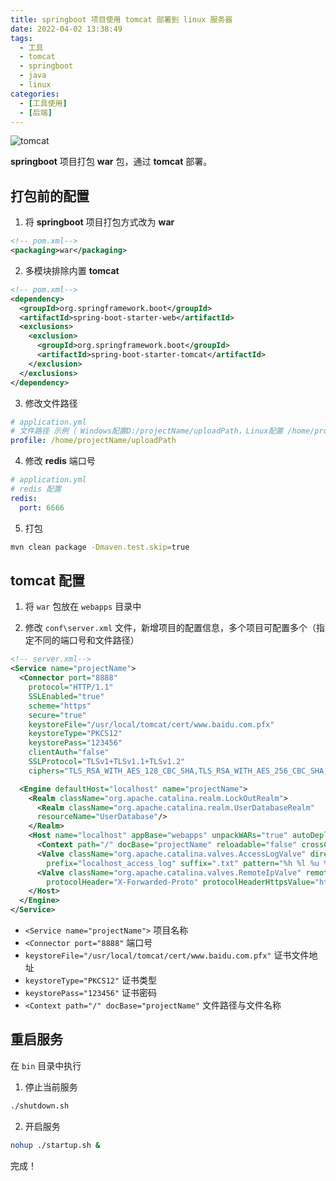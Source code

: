 ```yaml
---
title: springboot 项目使用 tomcat 部署到 linux 服务器
date: 2022-04-02 13:38:49
tags:
  - 工具
  - tomcat
  - springboot
  - java
  - linux
categories:
  - [工具使用]
  - [后端]
---
```


![tomcat](https://gitee.com/Rexiamu/image-hosting/raw/master/img/20220402134323.jpg)

**springboot** 项目打包 **war** 包，通过 **tomcat** 部署。 

<!-- more -->

## 打包前的配置

1. 将 **springboot** 项目打包方式改为 **war**

```xml
<!-- pom.xml-->
<packaging>war</packaging>
```

2. 多模块排除内置 **tomcat**

```xml
<!-- pom.xml-->
<dependency>
  <groupId>org.springframework.boot</groupId>
  <artifactId>spring-boot-starter-web</artifactId>
  <exclusions>
    <exclusion>
      <groupId>org.springframework.boot</groupId>
      <artifactId>spring-boot-starter-tomcat</artifactId>
    </exclusion>
  </exclusions>
</dependency>
```

3. 修改文件路径

```yml
# application.yml
# 文件路径 示例（ Windows配置D:/projectName/uploadPath，Linux配置 /home/projectName/uploadPath）
profile: /home/projectName/uploadPath
```

4. 修改 **redis** 端口号

```yml
# application.yml
# redis 配置
redis:
  port: 6666
```

5. 打包

```bash
mvn clean package -Dmaven.test.skip=true
```

## tomcat 配置

1. 将 `war` 包放在 `webapps` 目录中

2. 修改 `conf\server.xml` 文件，新增项目的配置信息，多个项目可配置多个（指定不同的端口号和文件路径）

```xml
<!-- server.xml-->
<Service name="projectName">
  <Connector port="8888"
    protocol="HTTP/1.1"
    SSLEnabled="true"
    scheme="https"
    secure="true"
    keystoreFile="/usr/local/tomcat/cert/www.baidu.com.pfx"
    keystoreType="PKCS12"
    keystorePass="123456"
    clientAuth="false"
    SSLProtocol="TLSv1+TLSv1.1+TLSv1.2"
    ciphers="TLS_RSA_WITH_AES_128_CBC_SHA,TLS_RSA_WITH_AES_256_CBC_SHA,TLS_ECDHE_RSA_WITH_AES_128_CBC_SHA,TLS_ECDHE_RSA_WITH_AES_128_CBC_SHA256,TLS_RSA_WITH_AES_128_CBC_SHA256,TLS_RSA_WITH_AES_256_CBC_SHA256" />

  <Engine defaultHost="localhost" name="projectName">
    <Realm className="org.apache.catalina.realm.LockOutRealm">
      <Realm className="org.apache.catalina.realm.UserDatabaseRealm"
      resourceName="UserDatabase"/>
    </Realm>
    <Host name="localhost" appBase="webapps" unpackWARs="true" autoDeploy="true">
      <Context path="/" docBase="projectName" reloadable="false" crossContext="true"/>
      <Valve className="org.apache.catalina.valves.AccessLogValve" directory="logs"
        prefix="localhost_access_log" suffix=".txt" pattern="%h %l %u %t &quot;%r&quot; %s %b" />
      <Valve className="org.apache.catalina.valves.RemoteIpValve" remoteIpHeader="X-Forwarded-For"
        protocolHeader="X-Forwarded-Proto" protocolHeaderHttpsValue="https"/>
    </Host>
  </Engine>
</Service>
```

- `<Service name="projectName">` 项目名称
- `<Connector port="8888"` 端口号
- `keystoreFile="/usr/local/tomcat/cert/www.baidu.com.pfx"` 证书文件地址
- `keystoreType="PKCS12"` 证书类型
- `keystorePass="123456"` 证书密码
- `<Context path="/" docBase="projectName"` 文件路径与文件名称

## 重启服务

在 `bin` 目录中执行

1. 停止当前服务

```bash
./shutdown.sh
```

2. 开启服务

```bash
nohup ./startup.sh &
```

完成！
